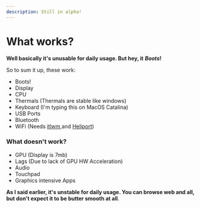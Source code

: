 ```yaml
---
description: Still in alpha!
---
```


# What works?

**Well basically it's unusable for daily usage. But hey, it** _**Boots**_**!**

So to sum it up, these work:

* Boots!
* Display
* CPU
* Thermals \(Thermals are stable like windows\)
* Keyboard \(I'm typing this on MacOS Catalina\)
* USB Ports
* Bluetooth
* WiFi \(Needs [itlwm ](https://github.com/OpenIntelWireless/itlwm/tags)and [Heliport](https://github.com/OpenIntelWireless/HeliPort/tags)\)

### What doesn't work?

* GPU \(Display is 7mb\)
* Lags \(Due to lack of GPU HW Acceleration\)
* Audio
* Touchpad
* Graphics intensive Apps

**As I said earlier, it's unstable for daily usage. You can browse web and all, but don't expect it to be butter smooth at all**.

